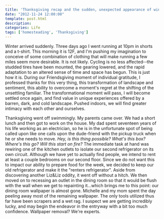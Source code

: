 ```yaml
---
title: 'Thanksgiving recap and the sudden, unexpected appearance of winter'
date: "2012-11-24 12:00:00"
template: post.html
description: 
categories: Life
tags: ['homesteading', 'Thanksgiving']
---
```


Winter arrived suddenly. Three days ago I went running at 10pm in shorts and a t-shirt. This morning it is 12F, and I'm pushing my imagination to conceive of some combination of clothing that will make running a few miles seem more desirable. It is not likely. Cycling is no less affected--the studded tires have been mounted, the gearing lowered, and the rapid adaptation to an altered sense of time and space has begun. This is just how it is. During our Friendsgiving moment of individual gratitude, I professed thanks for this very thing, this transformation of landscape and sentiment, this ability to overcome a moment's regret at the shifting of the unsettling familiar. The transformational moment will pass, I will become settled once again, and find value in unique experiences offered by a barren, dark, and cold landscape. Pushed indoors, we will find greater intimacy with each other and ourselves.  
  
Thanksgiving went off swimmingly. My parents came over. We had a short lunch and then got to work on the house. My dad spent seventeen years of his life working as an electrician, so he is in the unfortunate spot of being called upon like one calls upon the dude-friend with the pickup truck when he or she needs to move. *Hey, is this thing possible? What's this box? Where's this go? Will this start on fire?* The immediate task at hand was rewiring one of the kitchen outlets to isolate our second refrigerator on its own circuit. Although we have yet to actually find people, we intend to rent at least a couple bedrooms on our second floor. Since we do not want this to impact our ability to prepare food for the week, we decided to keep our old refrigerator and make it the "renters refrigerator". Aside from discovering another Liz&Liz oddity, it went off without a hitch. We then moved on to recessing an outlet in the dining room so that it would be flush with the wall when we get to repainting it...which brings me to this point: our dining room wallpaper is almost gone. Michelle and my mom spent the day peeling away most of the remaining wallpaper. The only tools utilized thus far have been scrapers and a wet rag. I suspect we are getting incredibly lucky, and may begin the endeavor in the entryway with a bit too much confidence. Wallpaper removal? We're experts.